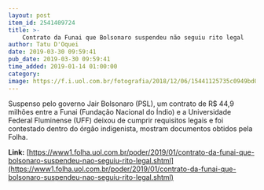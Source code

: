 ```yaml
---
layout: post
item_id: 2541409724
title: >-
    Contrato da Funai que Bolsonaro suspendeu não seguiu rito legal
author: Tatu D'Oquei
date: 2019-03-30 09:59:41
pub_date: 2019-03-30 09:59:41
time_added: 2019-01-14 01:00:00
category: 
image: https://f.i.uol.com.br/fotografia/2018/12/06/15441125735c0949bd07c2d_1544112573_3x2_rt.jpg
---
```


Suspenso pelo governo Jair Bolsonaro (PSL), um contrato de R$ 44,9 milhões entre a Funai (Fundação Nacional do Índio) e a Universidade Federal Fluminense (UFF) deixou de cumprir requisitos legais e foi contestado dentro do órgão indigenista, mostram documentos obtidos pela Folha.

**Link:** [https://www1.folha.uol.com.br/poder/2019/01/contrato-da-funai-que-bolsonaro-suspendeu-nao-seguiu-rito-legal.shtml](https://www1.folha.uol.com.br/poder/2019/01/contrato-da-funai-que-bolsonaro-suspendeu-nao-seguiu-rito-legal.shtml)

